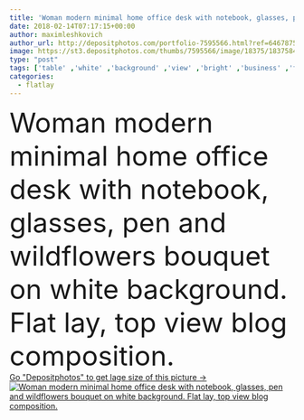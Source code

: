 ```yaml
---
title: 'Woman modern minimal home office desk with notebook, glasses, pen and wildflowers bouquet on white background. Flat lay, top view blog composition.'
date: 2018-02-14T07:17:15+00:00
author: maximleshkovich
author_url: http://depositphotos.com/portfolio-7595566.html?ref=64678756
image: https://st3.depositphotos.com/thumbs/7595566/image/18375/183758458/api_thumb_450.jpg?forcejpeg=true
type: "post"
tags: ['table' ,'white' ,'background' ,'view' ,'bright' ,'business' ,'female' ,'floral' ,'flowers' ,'life' ,'style' ,'modern' ,'bouquet' ,'pink' ,'pastel' ,'office' ,'lay' ,'home' ,'pale' ,'notebook' ,'flat' ,'lifestyle' ,'work' ,'pen' ,'desk' ,'still' ,'accessories' ,'feminine' ,'mood' ,'trendy' ,'notes' ,'top' ,'glasses' ,'workspace' ,'stationery' ,'magazine' ,'diary' ,'blog' ,'minimal' ,'wildflowers' ,'freelance' ,'home office' ,'flatlay' ,'female workspace' ]
categories: 
  - flatlay
---
```

<div aling="center">
            <font size="60"> Woman modern minimal home office desk with notebook, glasses, pen and wildflowers bouquet on white background. Flat lay, top view blog composition.</font>   
</div>
<div>
    <a href='https://depositphotos.com/183758458/stock-photo-woman-modern-minimal-home-office.html?ref=64678756' target=_blank > Go "Depositphotos" to get lage size of this picture ->
        <img href='https://depositphotos.com/183758458/stock-photo-woman-modern-minimal-home-office.html?ref=64678756' src='https://st3.depositphotos.com/7595566/18375/i/950/depositphotos_183758458-stock-photo-woman-modern-minimal-home-office.jpg?forcejpeg=true' alt='Woman modern minimal home office desk with notebook, glasses, pen and wildflowers bouquet on white background. Flat lay, top view blog composition.' >
    </a>
</div>
